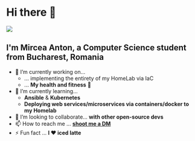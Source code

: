 # Hi there 👋

<a href="https://github.com/mirceanton">
  <img align="center" src="https://github-readme-stats.vercel.app/api?username=mirceanton&show_icons=true&theme=onedark&hide=stars" />
</a>

## I'm Mircea Anton, a Computer Science student from Bucharest, Romania

- 🔭 I’m currently working on...
  - ... implementing the entirety of my HomeLab via IaC
  - ... **My health and fitness** 💪
- 🌱 I’m currently learning...
  - **Ansible** & **Kubernetes**
  - **Deploying web services/microservices via containers/docker to my Homelab**
- 👯 I’m looking to collaborate... **with other open-source devs**
- 📫 How to reach me ... [**shoot me a DM**](https://mirceanton.com/contact)
- ⚡ Fun fact ... **I ❤️ iced latte**
